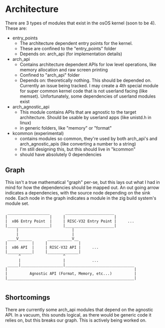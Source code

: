 # Architecture
There are 3 types of modules that exist in the osOS kernel (soon to be 4).
These are:

* entry_points
    * The architecture dependent entry points for the kernel.
    * These are confined to the "entry_points" folder
    * Depends on: arch_api (for implementation details)
* arch_api
    * Contains architecture dependent APIs for low level operations, like
      memory allocation and raw screen printing
    * Confined to "arch_api" folder
    * Depends on: theoretically nothing. This should be depended on. Currently
      an issue being tracked. I may create a 4th special module for super
      common kernel code that is not userland facing (like memset).
      Unfortunately, some dependencies of userland modules exist
* arch_agnostic_api
    * This module contains APIs that are agnostic to the target architecture.
      Should be usable by userland apps (like unistd.h in linux)
    * in generic folders, like "memory" or "format"
* kcommon (experimental)
    * contains modules so common, they're used by both arch_api's and
      arch_agnostic_apis (like converting a number to a string)
    * I'm still designing this, but this should live in "kcommon"
    * should have absolutely 0 dependencies


## Graph
This isn't a true mathematical "graph" per-se, but this lays out what I had
in mind for how the dependencies should be mapped out. An out going arrow
indicates a dependencies, with the source node depending on the sink node.
Each node in the graph indicates a module in the zig build system's module set.

```
 ___________________       ______________________
|                   |     |                      |
|  x86 Entry Point  |     | RISC-V32 Entry Point |     ...
|___________________|     |______________________|
     |                        |
     |                        |
 ____V______       ___________V__
|           |     |              |
|  x86 API  |     | RISC-V32 API |     ...
|___________|     |______________|
      ^                   ^
      |                   |            ...
 _____|___________________|_______________________________
|                                                         |
|          Agnostic API (Format, Memory, etc...)          |
|_________________________________________________________|


```

## Shortcomings
There are currently some arch_api modules that depend on the agnostic API.
In a vacuum, this sounds logical, as there would be generic code it relies
on, but this breaks our graph. This is actively being worked on.
